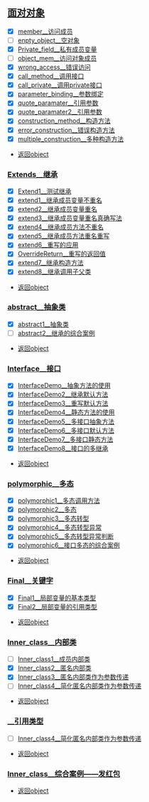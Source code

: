 
## [面对对象](object)

- [x] [member__访问成员](src/main/java/com/cpucode/javamember.java)
- [ ] [enpty_object__空对象](src/main/java/com/cpucode/javaenpty_object.java)
- [x] [Private_field__私有成员变量](src/main/java/com/cpucode/javaPrivate_field.java)
- [ ] [object_mem__访问对象成员](src/main/java/com/cpucode/javaobject_mem.java)
- [x] [wrong_access__错误访问](src/main/java/com/cpucode/javawrong_access.java)
- [x] [call_method__调用接口](src/main/java/com/cpucode/javacall_method.java)
- [x] [call_private__调用private接口](src/main/java/com/cpucode/javacall_private.java)
- [x] [parameter_binding__参数绑定](src/main/java/com/cpucode/javaparameter_binding.java)
- [x] [quote_paramater__引用参数](src/main/java/com/cpucode/javaquote_paramater.java)
- [x] [quote_paramater2__引用参数](src/main/java/com/cpucode/javaquote_paramater2.java)
- [x] [construction_method__构造方法](src/main/java/com/cpucode/javaconstruction_method.java)
- [x] [error_construction__错误构造方法](src/main/java/com/cpucode/javaerror_construction.java)
- [x] [multiple_construction__多种构造方法](src/main/java/com/cpucode/javamultiple_construction.java)

- [返回object](#面对对象)


### [Extends__继承](src/main/java/com/cpucode/java/Extends)

- [x] [Extend1__测试继承](src/main/java/com/cpucode/java/ExtendsExtend_test.java)
- [x] [extend1__继承成员变量不重名](src/main/java/com/cpucode/java/Extendsextend1.java)
- [x] [extend2__继承成员变量重名](src/main/java/com/cpucode/java/Extendsextend2.java)
- [x] [extend3__继承成员变量重名真确写法](src/main/java/com/cpucode/java/Extendsextend3.java)
- [x] [extend4__继承成员方法不重名](src/main/java/com/cpucode/java/Extendsextend4.java)
- [x] [extend5__继承成员方法重名重写](src/main/java/com/cpucode/java/Extendsextend5.java)
- [x] [extend6__重写的应用](src/main/java/com/cpucode/java/Extendsextend6.java)
- [x] [OverrideReturn__重写的返回值](src/main/java/com/cpucode/java/ExtendsOverrideReturn.java)
- [x] [extend7__继承构造方法](src/main/java/com/cpucode/java/Extendsextend7.java)
- [x] [extend8__继承调用子父类](src/main/java/com/cpucode/java/Extendsextend8.java)

- [返回object](#面对对象)


### [abstract__抽象类](object/abstract)

- [x] [abstract1__抽象类](src/main/java/com/cpucode/java/Abstract/abstract1.java)
- [ ] [abstract2__继承的综合案例](src/main/java/com/cpucode/java/Abstract/abstract2)

- [返回object](#面对对象)


### [Interface__接口](src/main/java/com/cpucode/java/Interface)

- [x] [InterfaceDemo__抽象方法的使用](src/main/java/com/cpucode/java/Interface/InterfaceDemo.java)
- [x] [InterfaceDemo2__继承默认方法](src/main/java/com/cpucode/java/Interface/InterfaceDemo2.java)
- [x] [InterfaceDemo3__重写默认方法](src/main/java/com/cpucode/java/Interface/InterfaceDemo3.java)
- [x] [InterfaceDemo4__静态方法的使用](src/main/java/com/cpucode/java/Interface/InterfaceDemo4.java)
- [x] [InterfaceDemo5__多接口抽象方法](src/main/java/com/cpucode/java/Interface/InterfaceDemo5.java)
- [x] [InterfaceDemo6__多接口默认方法](src/main/java/com/cpucode/java/Interface/InterfaceDemo6.java)
- [x] [InterfaceDemo7__多接口静态方法](src/main/java/com/cpucode/java/Interface/InterfaceDemo7.java)
- [x] [InterfaceDemo8__接口的多继承](src/main/java/com/cpucode/java/Interface/InterfaceDemo8.java)

- [返回object](#面对对象)


### [polymorphic__多态](src/main/java/com/cpucode/java/polymorphic)

- [x] [polymorphic1__多态调用方法](src/main/java/com/cpucode/java/polymorphic/polymorphic1.java)
- [x] [polymorphic2__多态](src/main/java/com/cpucode/java/polymorphic/polymorphic2.java)
- [x] [polymorphic3__多态转型](src/main/java/com/cpucode/java/polymorphic/polymorphic3.java)
- [x] [polymorphic4__多态转型异常](src/main/java/com/cpucode/java/polymorphic/polymorphic4.java)
- [x] [polymorphic5__多态转型异常判断](src/main/java/com/cpucode/java/polymorphic/polymorphic5.java)
- [x] [polymorphic6__接口多态的综合案例](src/main/java/com/cpucode/java/polymorphic/polymorphic6)

- [返回object](#面对对象)


### [Final__关键字](src/main/java/com/cpucode/java/Final)

- [x] [Final1__局部变量的基本类型](src/main/java/com/cpucode/java/Final/Final1.java)
- [x] [Final2__局部变量的引用类型](src/main/java/com/cpucode/java/Final/Final2.java)

- [返回object](#面对对象)


### [Inner_class__内部类](src/main/java/com/cpucode/java/Inner_class)

- [ ] [Inner_class1__成员内部类](src/main/java/com/cpucode/java/Inner_class/Inner_class1.java)
- [x] [Inner_class2__匿名内部类](src/main/java/com/cpucode/java/Inner_class/Inner_class2.java)
- [x] [Inner_class3__匿名内部类作为参数传递](src/main/java/com/cpucode/java/Inner_class/Inner_class3.java)
- [ ] [Inner_class4__简化匿名内部类作为参数传递](src/main/java/com/cpucode/java/Inner_class/Inner_class4.java)

- [返回object](#面对对象)


### [__引用类型](object/)

- [ ] [Inner_class4__简化匿名内部类作为参数传递](object/Inner_class/class_.java)

- [返回object](#面对对象)


### [Inner_class__综合案例——发红包](object/Inner_class)

- [返回object](#面对对象)
